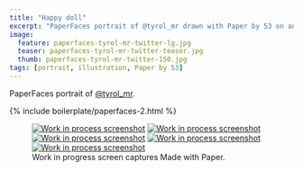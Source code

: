 ```yaml
---
title: "Happy doll"
excerpt: "PaperFaces portrait of @tyrol_mr drawn with Paper by 53 on an iPad."
image: 
  feature: paperfaces-tyrol-mr-twitter-lg.jpg
  teaser: paperfaces-tyrol-mr-twitter-teaser.jpg
  thumb: paperfaces-tyrol-mr-twitter-150.jpg
tags: [portrait, illustration, Paper by 53]
---
```


PaperFaces portrait of [@tyrol_mr](http://twitter.com/tyrol_mr).

{% include boilerplate/paperfaces-2.html %}

<figure class="third">
  <a href="{{ site.url }}/images/paperfaces-tyrol-mr-process-1-lg.jpg"><img src="{{ site.url }}/images/paperfaces-tyrol-mr-process-1-600.jpg" alt="Work in process screenshot"></a>
  <a href="{{ site.url }}/images/paperfaces-tyrol-mr-process-2-lg.jpg"><img src="{{ site.url }}/images/paperfaces-tyrol-mr-process-2-600.jpg" alt="Work in process screenshot"></a>
  <a href="{{ site.url }}/images/paperfaces-tyrol-mr-process-3-lg.jpg"><img src="{{ site.url }}/images/paperfaces-tyrol-mr-process-3-600.jpg" alt="Work in process screenshot"></a>
  <a href="{{ site.url }}/images/paperfaces-tyrol-mr-process-4-lg.jpg"><img src="{{ site.url }}/images/paperfaces-tyrol-mr-process-4-600.jpg" alt="Work in process screenshot"></a>
  <a href="{{ site.url }}/images/paperfaces-tyrol-mr-process-5-lg.jpg"><img src="{{ site.url }}/images/paperfaces-tyrol-mr-process-5-600.jpg" alt="Work in process screenshot"></a>
  <figcaption>Work in progress screen captures Made with Paper.</figcaption>
</figure>